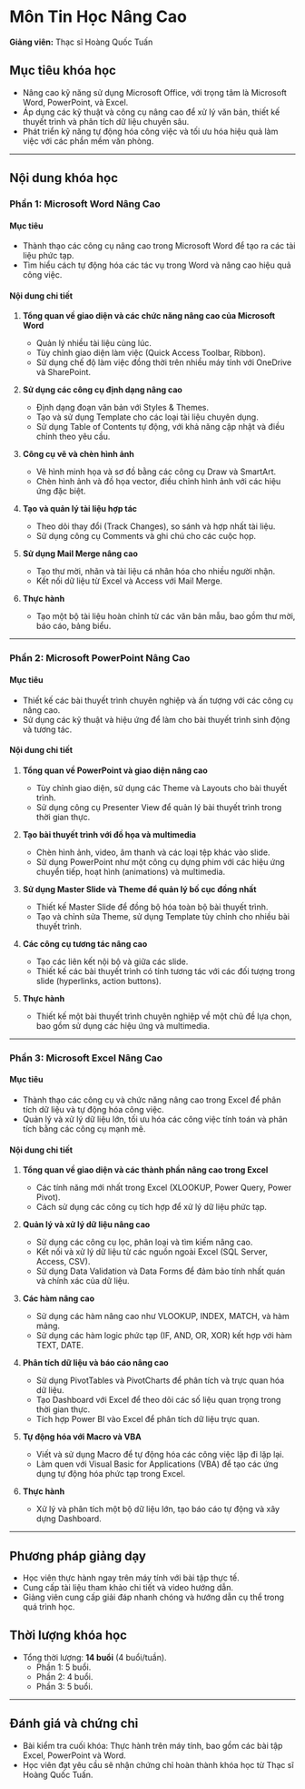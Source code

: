 # Môn Tin Học Nâng Cao

**Giảng viên:** Thạc sĩ Hoàng Quốc Tuấn

## Mục tiêu khóa học
- Nâng cao kỹ năng sử dụng Microsoft Office, với trọng tâm là Microsoft Word, PowerPoint, và Excel.
- Áp dụng các kỹ thuật và công cụ nâng cao để xử lý văn bản, thiết kế thuyết trình và phân tích dữ liệu chuyên sâu.
- Phát triển kỹ năng tự động hóa công việc và tối ưu hóa hiệu quả làm việc với các phần mềm văn phòng.

---

## Nội dung khóa học

### Phần 1: Microsoft Word Nâng Cao
#### **Mục tiêu**
- Thành thạo các công cụ nâng cao trong Microsoft Word để tạo ra các tài liệu phức tạp.
- Tìm hiểu cách tự động hóa các tác vụ trong Word và nâng cao hiệu quả công việc.

#### **Nội dung chi tiết**
1. **Tổng quan về giao diện và các chức năng nâng cao của Microsoft Word**
   - Quản lý nhiều tài liệu cùng lúc.
   - Tùy chỉnh giao diện làm việc (Quick Access Toolbar, Ribbon).
   - Sử dụng chế độ làm việc đồng thời trên nhiều máy tính với OneDrive và SharePoint.
   
2. **Sử dụng các công cụ định dạng nâng cao**
   - Định dạng đoạn văn bản với Styles & Themes.
   - Tạo và sử dụng Template cho các loại tài liệu chuyên dụng.
   - Sử dụng Table of Contents tự động, với khả năng cập nhật và điều chỉnh theo yêu cầu.
   
3. **Công cụ vẽ và chèn hình ảnh**
   - Vẽ hình minh họa và sơ đồ bằng các công cụ Draw và SmartArt.
   - Chèn hình ảnh và đồ họa vector, điều chỉnh hình ảnh với các hiệu ứng đặc biệt.
   
4. **Tạo và quản lý tài liệu hợp tác**
   - Theo dõi thay đổi (Track Changes), so sánh và hợp nhất tài liệu.
   - Sử dụng công cụ Comments và ghi chú cho các cuộc họp.
   
5. **Sử dụng Mail Merge nâng cao**
   - Tạo thư mời, nhãn và tài liệu cá nhân hóa cho nhiều người nhận.
   - Kết nối dữ liệu từ Excel và Access với Mail Merge.
   
6. **Thực hành**
   - Tạo một bộ tài liệu hoàn chỉnh từ các văn bản mẫu, bao gồm thư mời, báo cáo, bảng biểu.

---

### Phần 2: Microsoft PowerPoint Nâng Cao
#### **Mục tiêu**
- Thiết kế các bài thuyết trình chuyên nghiệp và ấn tượng với các công cụ nâng cao.
- Sử dụng các kỹ thuật và hiệu ứng để làm cho bài thuyết trình sinh động và tương tác.

#### **Nội dung chi tiết**
1. **Tổng quan về PowerPoint và giao diện nâng cao**
   - Tùy chỉnh giao diện, sử dụng các Theme và Layouts cho bài thuyết trình.
   - Sử dụng công cụ Presenter View để quản lý bài thuyết trình trong thời gian thực.
   
2. **Tạo bài thuyết trình với đồ họa và multimedia**
   - Chèn hình ảnh, video, âm thanh và các loại tệp khác vào slide.
   - Sử dụng PowerPoint như một công cụ dựng phim với các hiệu ứng chuyển tiếp, hoạt hình (animations) và multimedia.
   
3. **Sử dụng Master Slide và Theme để quản lý bố cục đồng nhất**
   - Thiết kế Master Slide để đồng bộ hóa toàn bộ bài thuyết trình.
   - Tạo và chỉnh sửa Theme, sử dụng Template tùy chỉnh cho nhiều bài thuyết trình.
   
4. **Các công cụ tương tác nâng cao**
   - Tạo các liên kết nội bộ và giữa các slide.
   - Thiết kế các bài thuyết trình có tính tương tác với các đối tượng trong slide (hyperlinks, action buttons).
   
5. **Thực hành**
   - Thiết kế một bài thuyết trình chuyên nghiệp về một chủ đề lựa chọn, bao gồm sử dụng các hiệu ứng và multimedia.

---

### Phần 3: Microsoft Excel Nâng Cao
#### **Mục tiêu**
- Thành thạo các công cụ và chức năng nâng cao trong Excel để phân tích dữ liệu và tự động hóa công việc.
- Quản lý và xử lý dữ liệu lớn, tối ưu hóa các công việc tính toán và phân tích bằng các công cụ mạnh mẽ.

#### **Nội dung chi tiết**
1. **Tổng quan về giao diện và các thành phần nâng cao trong Excel**
   - Các tính năng mới nhất trong Excel (XLOOKUP, Power Query, Power Pivot).
   - Cách sử dụng các công cụ tích hợp để xử lý dữ liệu phức tạp.
   
2. **Quản lý và xử lý dữ liệu nâng cao**
   - Sử dụng các công cụ lọc, phân loại và tìm kiếm nâng cao.
   - Kết nối và xử lý dữ liệu từ các nguồn ngoài Excel (SQL Server, Access, CSV).
   - Sử dụng Data Validation và Data Forms để đảm bảo tính nhất quán và chính xác của dữ liệu.
   
3. **Các hàm nâng cao**
   - Sử dụng các hàm nâng cao như VLOOKUP, INDEX, MATCH, và hàm mảng.
   - Sử dụng các hàm logic phức tạp (IF, AND, OR, XOR) kết hợp với hàm TEXT, DATE.
   
4. **Phân tích dữ liệu và báo cáo nâng cao**
   - Sử dụng PivotTables và PivotCharts để phân tích và trực quan hóa dữ liệu.
   - Tạo Dashboard với Excel để theo dõi các số liệu quan trọng trong thời gian thực.
   - Tích hợp Power BI vào Excel để phân tích dữ liệu trực quan.
   
5. **Tự động hóa với Macro và VBA**
   - Viết và sử dụng Macro để tự động hóa các công việc lặp đi lặp lại.
   - Làm quen với Visual Basic for Applications (VBA) để tạo các ứng dụng tự động hóa phức tạp trong Excel.
   
6. **Thực hành**
   - Xử lý và phân tích một bộ dữ liệu lớn, tạo báo cáo tự động và xây dựng Dashboard.

---

## Phương pháp giảng dạy
- Học viên thực hành ngay trên máy tính với bài tập thực tế.
- Cung cấp tài liệu tham khảo chi tiết và video hướng dẫn.
- Giảng viên cung cấp giải đáp nhanh chóng và hướng dẫn cụ thể trong quá trình học.

## Thời lượng khóa học
- Tổng thời lượng: **14 buổi** (4 buổi/tuần).
  - Phần 1: 5 buổi.
  - Phần 2: 4 buổi.
  - Phần 3: 5 buổi.

---

## Đánh giá và chứng chỉ
- Bài kiểm tra cuối khóa: Thực hành trên máy tính, bao gồm các bài tập Excel, PowerPoint và Word.
- Học viên đạt yêu cầu sẽ nhận chứng chỉ hoàn thành khóa học từ Thạc sĩ Hoàng Quốc Tuấn.
